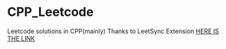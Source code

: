 # CPP_Leetcode
Leetcode solutions in CPP(mainly)
Thanks to LeetSync Extension
[HERE IS THE LINK](https://chromewebstore.google.com/detail/leetsync-leetcode-to-gith/ppkbejeolfcbaomanmbpjdbkfcjfhjnd?hl=en])
